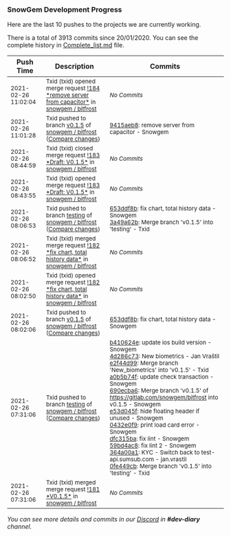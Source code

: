 
### SnowGem Development Progress

Here are the last 10 pushes to the projects we are currently working.

There is a total of 3913 commits since 20/01/2020. You can see the complete history in
 [Complete_list.md](Complete_list.md) file.

| Push Time | Description | Commits |
| --- | --- | --- |
| <sub>2021-02-26 11:02:04</sub> | <sub>Txid (txid) opened merge request [\!184 \*remove server from capacitor\*](https://gitlab.com/snowgem/bitfrost/-/merge_requests/184) in [snowgem / bitfrost](https://gitlab.com/snowgem/bitfrost)</sub> | <sub>_No Commits_</sub> |
| <sub>2021-02-26 11:01:28</sub> | <sub>Txid pushed to branch [v0\.1\.5](https://gitlab.com/snowgem/bitfrost/commits/v0.1.5) of [snowgem / bitfrost](https://gitlab.com/snowgem/bitfrost) ([Compare changes](https://gitlab.com/snowgem/bitfrost/compare/653ddf8b713a7114052db9a49b3649449a1feecb...9415aeb821dd24f678240a059ffe1b5e97c4d69f))</sub> | <sub>[9415aeb8](https://gitlab.com/snowgem/bitfrost/-/commit/9415aeb821dd24f678240a059ffe1b5e97c4d69f): remove server from capacitor - Snowgem</sub> |
| <sub>2021-02-26 08:44:59</sub> | <sub>Txid (txid) closed merge request [\!183 \*Draft: V0\.1\.5\*](https://gitlab.com/snowgem/bitfrost/-/merge_requests/183) in [snowgem / bitfrost](https://gitlab.com/snowgem/bitfrost)</sub> | <sub>_No Commits_</sub> |
| <sub>2021-02-26 08:43:55</sub> | <sub>Txid (txid) opened merge request [\!183 \*Draft: V0\.1\.5\*](https://gitlab.com/snowgem/bitfrost/-/merge_requests/183) in [snowgem / bitfrost](https://gitlab.com/snowgem/bitfrost)</sub> | <sub>_No Commits_</sub> |
| <sub>2021-02-26 08:06:53</sub> | <sub>Txid pushed to branch [testing](https://gitlab.com/snowgem/bitfrost/commits/testing) of [snowgem / bitfrost](https://gitlab.com/snowgem/bitfrost) ([Compare changes](https://gitlab.com/snowgem/bitfrost/compare/0fe449cbf46e146b133078da3e5dbce556d7e9b6...3a49a62b7fe7aba88c59c60ecaa57a045d01184a))</sub> | <sub>[653ddf8b](https://gitlab.com/snowgem/bitfrost/-/commit/653ddf8b713a7114052db9a49b3649449a1feecb): fix chart, total history data - Snowgem<br>[3a49a62b](https://gitlab.com/snowgem/bitfrost/-/commit/3a49a62b7fe7aba88c59c60ecaa57a045d01184a): Merge branch 'v0.1.5' into 'testing' - Txid</sub> |
| <sub>2021-02-26 08:06:52</sub> | <sub>Txid (txid) merged merge request [\!182 \*fix chart, total history data\*](https://gitlab.com/snowgem/bitfrost/-/merge_requests/182) in [snowgem / bitfrost](https://gitlab.com/snowgem/bitfrost)</sub> | <sub>_No Commits_</sub> |
| <sub>2021-02-26 08:02:50</sub> | <sub>Txid (txid) opened merge request [\!182 \*fix chart, total history data\*](https://gitlab.com/snowgem/bitfrost/-/merge_requests/182) in [snowgem / bitfrost](https://gitlab.com/snowgem/bitfrost)</sub> | <sub>_No Commits_</sub> |
| <sub>2021-02-26 08:02:06</sub> | <sub>Txid pushed to branch [v0\.1\.5](https://gitlab.com/snowgem/bitfrost/commits/v0.1.5) of [snowgem / bitfrost](https://gitlab.com/snowgem/bitfrost) ([Compare changes](https://gitlab.com/snowgem/bitfrost/compare/364a00a18f30fa4916b861a143116434f6d81f87...653ddf8b713a7114052db9a49b3649449a1feecb))</sub> | <sub>[653ddf8b](https://gitlab.com/snowgem/bitfrost/-/commit/653ddf8b713a7114052db9a49b3649449a1feecb): fix chart, total history data - Snowgem</sub> |
| <sub>2021-02-26 07:31:06</sub> | <sub>Txid pushed to branch [testing](https://gitlab.com/snowgem/bitfrost/commits/testing) of [snowgem / bitfrost](https://gitlab.com/snowgem/bitfrost) ([Compare changes](https://gitlab.com/snowgem/bitfrost/compare/6498ac184273c7eae2a59ea3b0ac9ffc8304be76...0fe449cbf46e146b133078da3e5dbce556d7e9b6))</sub> | <sub>[b410624e](https://gitlab.com/snowgem/bitfrost/-/commit/b410624e15ba35cb5443e3a701c3d0a053b7601c): update ios build version - Snowgem<br>[4d286c73](https://gitlab.com/snowgem/bitfrost/-/commit/4d286c73bbf1766e3950338119d001f075176601): New biometrics - Jan Vraštil<br>[e2f44d99](https://gitlab.com/snowgem/bitfrost/-/commit/e2f44d998542e8301a4022600aa21e8a45e4e249): Merge branch 'New_biometrics' into 'v0.1.5' - Txid<br>[a0b5b74f](https://gitlab.com/snowgem/bitfrost/-/commit/a0b5b74f6ca733f2c55f04b11b025324814b667d): update check transaction - Snowgem<br>[690ecba6](https://gitlab.com/snowgem/bitfrost/-/commit/690ecba633781c348ad5746e8e18872479e74fe8): Merge branch 'v0.1.5' of https://gitlab.com/snowgem/bitfrost into v0.1.5 - Snowgem<br>[e53d045f](https://gitlab.com/snowgem/bitfrost/-/commit/e53d045fe96cd9ad61699dc555fc6102fa349db8): hide floating header if unused - Snowgem<br>[0432e0f9](https://gitlab.com/snowgem/bitfrost/-/commit/0432e0f94ebc6e216f5a42ccbe5a37e6d55ca7f5): print load card error - Snowgem<br>[dfc315ba](https://gitlab.com/snowgem/bitfrost/-/commit/dfc315bad32d140bfa1a8f14d5a8bf8556c57d1c): fix lint - Snowgem<br>[59bd4ac8](https://gitlab.com/snowgem/bitfrost/-/commit/59bd4ac80d97646f40d3eeed4d2f5f43eb7de42d): fix lint 2 - Snowgem<br>[364a00a1](https://gitlab.com/snowgem/bitfrost/-/commit/364a00a18f30fa4916b861a143116434f6d81f87): KYC - Switch back to test-api.sumsub.com - jan.vrastil<br>[0fe449cb](https://gitlab.com/snowgem/bitfrost/-/commit/0fe449cbf46e146b133078da3e5dbce556d7e9b6): Merge branch 'v0.1.5' into 'testing' - Txid</sub> |
| <sub>2021-02-26 07:31:06</sub> | <sub>Txid (txid) merged merge request [\!181 \*V0\.1\.5\*](https://gitlab.com/snowgem/bitfrost/-/merge_requests/181) in [snowgem / bitfrost](https://gitlab.com/snowgem/bitfrost)</sub> | <sub>_No Commits_</sub> |

_You can see more details and commits in our [Discord](https://discord.gg/zumGnbg) in **#dev-diary** channel._
